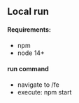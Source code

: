 ## Local run

#### Requirements:

* npm
* node 14+

#### run command

* navigate to <project root>/fe
* execute: npm start
